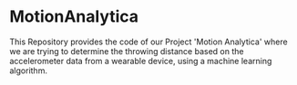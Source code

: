 # MotionAnalytica
This Repository provides the code of our Project 'Motion Analytica' where we are trying to determine the throwing distance 
based on the accelerometer data from a wearable device, using a machine learning algorithm.
